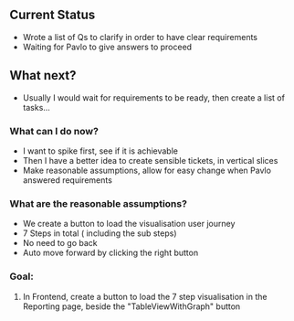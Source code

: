 ## Current Status
- Wrote a list of Qs to clarify in order to have clear requirements
- Waiting for Pavlo to give answers to proceed
## What next?
- Usually I would wait for requirements to be ready, then create a list of tasks...
### What can I do now?
- I want to spike first, see if it is achievable
- Then I have a better idea to create sensible tickets, in vertical slices
- Make reasonable assumptions, allow for easy change when Pavlo answered requirements

### What are the reasonable assumptions?
- We create a button to load the visualisation user journey
- 7 Steps in total ( including the sub steps)
- No need to go back
- Auto move forward by clicking the right button

### Goal: 
1. In Frontend, create a button to load the 7 step visualisation in the Reporting page, beside the "TableViewWithGraph" button 